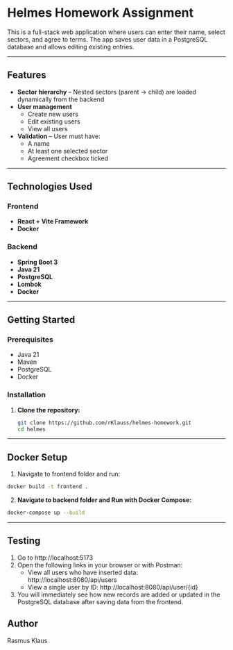 # Helmes Homework Assignment

This is a full-stack web application where users can enter their name, select sectors, and agree to terms.
The app saves user data in a PostgreSQL database and allows editing existing entries.

---

## Features

- **Sector hierarchy** – Nested sectors (parent → child) are loaded dynamically from the backend
- **User management**
  - Create new users
  - Edit existing users
  - View all users
- **Validation** – User must have:
  - A name
  - At least one selected sector
  - Agreement checkbox ticked

---

## Technologies Used

### **Frontend**

- **React + Vite Framework**
- **Docker**

### **Backend**

- **Spring Boot 3**
- **Java 21**
- **PostgreSQL**
- **Lombok**
- **Docker**

---

## Getting Started

### Prerequisites

- Java 21
- Maven
- PostgreSQL
- Docker

### Installation

1. **Clone the repository:**
   ```bash
   git clone https://github.com/rKlauss/helmes-homework.git
   cd helmes
   ```

---

## Docker Setup

1. Navigate to frontend folder and run:

```bash
docker build -t frontend .
```

2. **Navigate to backend folder and Run with Docker Compose:**

```bash
docker-compose up --build
```

---

## Testing

1. Go to http://localhost:5173
2. Open the following links in your browser or with Postman:
   - View all users who have inserted data:
     http://localhost:8080/api/users
   - View a single user by ID:
     http://localhost:8080/api/user/{id}
3. You will immediately see how new records are added or updated in the PostgreSQL database after saving data from the frontend.

## Author

Rasmus Klaus
